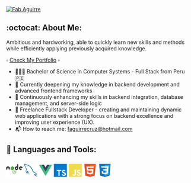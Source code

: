 <a href="https://fabos.dev/en" target="_blank">
  <img width="1834" alt="Fab Aguirre" src="https://github.com/fabaguirre/fabaguirre/assets/59670321/b9f27678-4154-45d3-8aae-fd8ff64a23a8">
</a>


## :octocat: About Me:
Ambitious and hardworking, able to quickly learn new skills and methods while efficiently applying previously acquired knowledge.

:white_small_square: [Check My Portfolio](https://fabos.dev/en) :white_small_square:

- 👨🏻‍💻 Bachelor of Science in Computer Systems - Full Stack from Peru 🇵🇪
- :robot: Currently deepening my knowledge in backend development and advanced frontend frameworks
- :memo: Continuously enhancing my skills in backend integration, database management, and server-side logic
- :handshake: Freelance Fullstack Developer - creating and maintaining dynamic web applications with a strong focus on backend excellence and improving user experience (UX).
- :mailbox_with_mail: How to reach me: faguirrecruz@hotmail.com

## 🔘 Languages and Tools:
<div>
  <img src="https://github.com/devicons/devicon/blob/master/icons/nodejs/nodejs-original-wordmark.svg" title="NodeJS" alt="NodeJS" width="44" height="44"/>
  <img src="https://github.com/devicons/devicon/blob/master/icons/mysql/mysql-original.svg" title="MySQL" alt="MySQL" width="36" height="36"/>
  <img src="https://github.com/devicons/devicon/blob/master/icons/vuejs/vuejs-original.svg" title="Vue" alt="Vue" width="36" height="36"/>
  <img src="https://github.com/devicons/devicon/blob/master/icons/typescript/typescript-original.svg" title="Typescript" alt="Typescript" width="36" height="36"/>
  <img src="https://github.com/devicons/devicon/blob/master/icons/javascript/javascript-plain.svg" title="Javascript" alt="Javascript" width="36" height="36"/>
  <img src="https://github.com/devicons/devicon/blob/master/icons/html5/html5-original.svg" title="HTML5" alt="HTML5" width="36" height="36"/>
  <img src="https://github.com/devicons/devicon/blob/master/icons/css3/css3-original.svg" title="CSS3" alt="CSS3" width="36" height="36"/>
</div>

